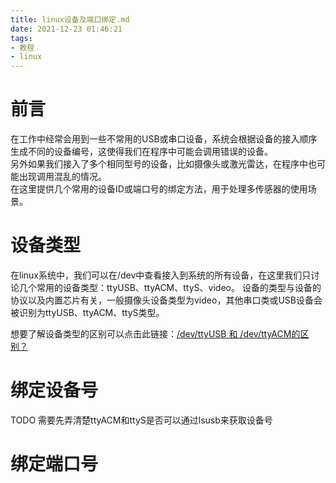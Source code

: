 ```yaml
---
title: linux设备及端口绑定.md
date: 2021-12-23 01:46:21
tags:
- 教程
- linux
---
```


# 前言
在工作中经常会用到一些不常用的USB或串口设备，系统会根据设备的接入顺序生成不同的设备编号，这使得我们在程序中可能会调用错误的设备。</br>
另外如果我们接入了多个相同型号的设备，比如摄像头或激光雷达，在程序中也可能出现调用混乱的情况。</br>
在这里提供几个常用的设备ID或端口号的绑定方法，用于处理多传感器的使用场景。

<!-- more -->

# 设备类型
在linux系统中，我们可以在/dev中查看接入到系统的所有设备，在这里我们只讨论几个常用的设备类型：ttyUSB、ttyACM、ttyS、video。
设备的类型与设备的协议以及内置芯片有关，一般摄像头设备类型为video，其他串口类或USB设备会被识别为ttyUSB、ttyACM、ttyS类型。

想要了解设备类型的区别可以点击此链接：[/dev/ttyUSB 和 /dev/ttyACM的区别？](https://zhuanlan.zhihu.com/p/392491394)

# 绑定设备号

TODO 需要先弄清楚ttyACM和ttyS是否可以通过lsusb来获取设备号

# 绑定端口号

